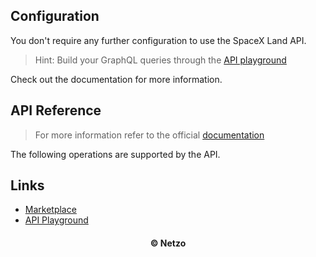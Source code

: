 ## Configuration

You don't require any further configuration to use the SpaceX Land API.

> Hint: Build your GraphQL queries through the
> [API playground](https://api.spacex.land/graphql/)

Check out the documentation for more information.

## API Reference

> For more information refer to the official [documentation](#links)

The following operations are supported by the API.

## Links

- [Marketplace](https://app.netzo.io/resources/resource-http-spacexland)
- [API Playground](https://api.spacex.land/graphql/)

<div align="center">
  <h4>© Netzo</h4>
</div>
